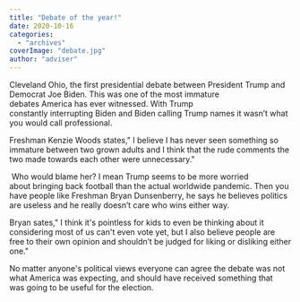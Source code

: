 ```yaml
---
title: "Debate of the year!"
date: 2020-10-16
categories: 
  - "archives"
coverImage: "debate.jpg"
author: "adviser"
---
```


Cleveland Ohio, the first presidential debate between President Trump and Democrat Joe Biden. This was one of the most immature debates America has ever witnessed. With Trump constantly interrupting Biden and Biden calling Trump names it wasn’t what you would call professional. 

Freshman Kenzie Woods states," I believe I has never seen something so immature between two grown adults and I think that the rude comments the two made towards each other were unnecessary."

 Who would blame her? I mean Trump seems to be more worried about bringing back football than the actual worldwide pandemic. Then you have people like Freshman Bryan Dunsenberry, he says he believes politics are useless and he really doesn’t care who wins either way.

Bryan sates," I think it's pointless for kids to even be thinking about it considering most of us can't even vote yet, but I also believe people are free to their own opinion and shouldn’t be judged for liking or disliking either one."

No matter anyone's political views everyone can agree the debate was not what America was expecting, and should have received something that was going to be useful for the election.
